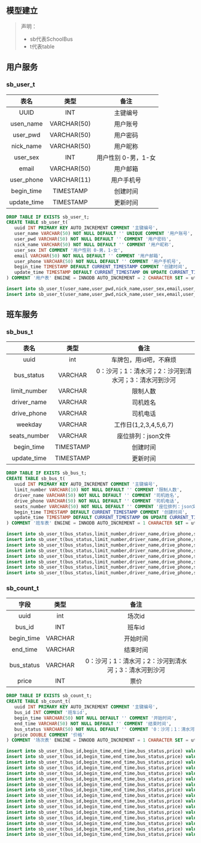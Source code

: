## 模型建立

> 声明：
>
> - sb代表SchoolBus
> - t代表table

## 用户服务

### sb_user_t

|    表名     |    类型     |        备注         |
| :---------: | :---------: | :-----------------: |
|    UUID     |     INT     |      主键编号       |
|  usen_name  | VARCHAR(50) |      用户账号       |
|  user_pwd   | VARCHAR(50) |      用户密码       |
|  nick_name  | VARCHAR(50) |      用户昵称       |
|  user_sex   |     INT     | 用户性别 0-男，1-女 |
|    email    | VARCHAR(50) |      用户邮箱       |
| user_phone  | VARCHAR(11) |     用户手机号      |
| begin_time  |  TIMESTAMP  |      创建时间       |
| update_time |  TIMESTAMP  |      更新时间       |

```sql
DROP TABLE IF EXISTS sb_user_t;
CREATE TABLE sb_user_t(
   uuid INT PRIMARY KEY AUTO_INCREMENT COMMENT '主键编号',
   user_name VARCHAR(50) NOT NULL DEFAULT '' UNIQUE COMMENT '用户账号',
   user_pwd VARCHAR(50) NOT NULL DEFAULT '' COMMENT '用户密码',
   nick_name VARCHAR(50) NOT NULL DEFAULT '' COMMENT '用户昵称',
   user_sex INT COMMENT '用户性别 0-男，1-女',
   email VARCHAR(50) NOT NULL DEFAULT '' COMMENT '用户邮箱',
   user_phone VARCHAR(50) NOT NULL DEFAULT '' COMMENT '用户手机号',
   begin_time TIMESTAMP DEFAULT CURRENT_TIMESTAMP COMMENT '创建时间',
   update_time TIMESTAMP DEFAULT CURRENT_TIMESTAMP ON UPDATE CURRENT_TIMESTAMP COMMENT '修改时间'
) COMMENT '用户表' ENGINE = INNODB AUTO_INCREMENT = 2 CHARACTER SET = utf8 COLLATE = utf8_general_ci ROW_FORMAT = DYNAMIC;

insert into sb_user_t(user_name,user_pwd,nick_name,user_sex,email,user_phone) values('admin','0192023a7bbd73250516f069df18b500','隔壁泰山',0,'admin@qq.com','13888888888');
insert into sb_user_t(user_name,user_pwd,nick_name,user_sex,email,user_phone) values('jiangzh','5e2de6bd1c9b50f6e27d4e55da43b917','阿里郎',0,'jiangzh@qq.com','13866666666');
```

## 班车服务

### sb_bus_t

|     表名     |   类型    |                         备注                         |
| :----------: | :-------: | :--------------------------------------------------: |
|     uuid     |    int    |                车牌包，用id吧，不麻烦                |
|  bus_status  |  VARCHAR  | 0：沙河；1：清水河；2：沙河到清水河；3：清水河到沙河 |
| limit_number |  VARCHAR  |                       限制人数                       |
| driver_name  |  VARCHAR  |                       司机姓名                       |
| drive_phone  |  VARCHAR  |                       司机电话                       |
|   weekday    |  VARCHAR  |                工作日(1,2,3,4,5,6,7)                 |
| seats_number |  VARCHAR  |                  座位排列：json文件                  |
|  begin_time  | TIMESTAMP |                       创建时间                       |
| update_time  | TIMESTAMP |                       更新时间                       |

```sql
DROP TABLE IF EXISTS sb_bus_t;
CREATE TABLE sb_bus_t(
   uuid INT PRIMARY KEY AUTO_INCREMENT COMMENT '主键编号',
   limit_number VARCHAR(10) NOT NULL DEFAULT '' COMMENT '限制人数',
   driver_name VARCHAR(50) NOT NULL DEFAULT '' COMMENT '司机姓名',
   drive_phone VARCHAR(50) NOT NULL DEFAULT '' COMMENT '司机电话',
   seats_number VARCHAR(50) NOT NULL DEFAULT '' COMMENT '座位排列：json文件',
   begin_time TIMESTAMP DEFAULT CURRENT_TIMESTAMP COMMENT '创建时间',
   update_time TIMESTAMP DEFAULT CURRENT_TIMESTAMP ON UPDATE CURRENT_TIMESTAMP COMMENT '修改时间'
) COMMENT '班车表' ENGINE = INNODB AUTO_INCREMENT = 1 CHARACTER SET = utf8 COLLATE = utf8_general_ci ROW_FORMAT = DYNAMIC;

insert into sb_user_t(bus_status,limit_number,driver_name,drive_phone,seat_number) values('20','买','135','/file/seat.json');
insert into sb_user_t(bus_status,limit_number,driver_name,drive_phone,seat_number) values('20','赵','135','/file/seat.json');
insert into sb_user_t(bus_status,limit_number,driver_name,drive_phone,seat_number) values('20','李','135','/file/seat.json');
insert into sb_user_t(bus_status,limit_number,driver_name,drive_phone,seat_number) values('20','王','135','/file/seat.json');
insert into sb_user_t(bus_status,limit_number,driver_name,drive_phone,seat_number) values('20','牛','135','/file/seat.json');
insert into sb_user_t(bus_status,limit_number,driver_name,drive_phone,seat_number) values('20','马','135','/file/seat.json');
insert into sb_user_t(bus_status,limit_number,driver_name,drive_phone,seat_number) values('20','狗','135','/file/seat.json');
insert into sb_user_t(bus_status,limit_number,driver_name,drive_phone,seat_number) values('20','王','135','/file/seat.json');
```

### sb_count_t

|    字段    |  类型   |                         备注                         |
| :--------: | :-----: | :--------------------------------------------------: |
|    uuid    |   int   |                        场次id                        |
|   bus_id   |   INT   |                        班车id                        |
| begin_time | VARCHAR |                       开始时间                       |
|  end_time  | VARCHAR |                       结束时间                       |
| bus_status | VARCHAR | 0：沙河；1：清水河；2：沙河到清水河；3：清水河到沙河 |
|   price    |   INT   |                         票价                         |

```sql
DROP TABLE IF EXISTS sb_count_t;
CREATE TABLE sb_count_t(
   uuid INT PRIMARY KEY AUTO_INCREMENT COMMENT '主键编号',
   bus_id INT COMMENT '班车id',
   begin_time VARCHAR(50) NOT NULL DEFAULT '' COMMENT '开始时间',
   end_time VARCHAR(50) NOT NULL DEFAULT '' COMMENT '结束时间',
   bus_status VARCHAR(50) NOT NULL DEFAULT '' COMMENT '0：沙河；1：清水河；2：沙河到清水河；3：清水河到沙河',
   price DOUBLE COMMENT '价格'
) COMMENT '场次表' ENGINE = INNODB AUTO_INCREMENT = 1 CHARACTER SET = utf8 COLLATE = utf8_general_ci ROW_FORMAT = DYNAMIC;

insert into sb_user_t(bus_id,begin_time,end_time,bus_status,price) values(1,'08:00','09:00','0');
insert into sb_user_t(bus_id,begin_time,end_time,bus_status,price) values(2,'08:30','09:30','0');
insert into sb_user_t(bus_id,begin_time,end_time,bus_status,price) values(3,'09:00','10:00','0');
insert into sb_user_t(bus_id,begin_time,end_time,bus_status,price) values(4,'09:30','10:30','0');
insert into sb_user_t(bus_id,begin_time,end_time,bus_status,price) values(1,'09:30','10:30','1');
insert into sb_user_t(bus_id,begin_time,end_time,bus_status,price) values(2,'10:00','11:30','1');
insert into sb_user_t(bus_id,begin_time,end_time,bus_status,price) values(5,'08:00','09:00','1');
insert into sb_user_t(bus_id,begin_time,end_time,bus_status,price) values(6,'09:30','10:30','1');
insert into sb_user_t(bus_id,begin_time,end_time,bus_status,price) values(3,'14:00','15:00','1');
insert into sb_user_t(bus_id,begin_time,end_time,bus_status,price) values(4,'15:30','16:30','1');
insert into sb_user_t(bus_id,begin_time,end_time,bus_status,price) values(7,'17:00','18:00','1');
insert into sb_user_t(bus_id,begin_time,end_time,bus_status,price) values(5,'14:00','15:00','0');
insert into sb_user_t(bus_id,begin_time,end_time,bus_status,price) values(6,'15:30','16:30','0');
insert into sb_user_t(bus_id,begin_time,end_time,bus_status,price) values(8,'17:00','18:00','0');
insert into sb_user_t(bus_id,begin_time,end_time,bus_status,price) values(7,'20:00','21:00','0');
insert into sb_user_t(bus_id,begin_time,end_time,bus_status,price) values(8,'20:00','21:00','1');
```


